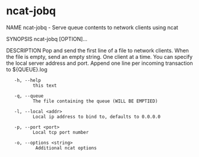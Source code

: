 # ncat-jobq

NAME
       ncat-jobq - Serve queue contents to network clients using ncat

SYNOPSIS
       ncat-jobq [OPTION]...

DESCRIPTION
       Pop and send the first line of a file to network clients.
       When the file is empty, send an empty string.
       One client at a time. You can specify the local server address and port.
       Append one line per incoming transaction to ${QUEUE}.log

       -h, --help
              this text

       -q, --queue
              The file containing the queue (WILL BE EMPTIED)

       -l, --local <addr>
              Local ip address to bind to, defaults to 0.0.0.0

       -p, --port <port>
              Local tcp port number

       -o, --options <string>
               Additional ncat options
